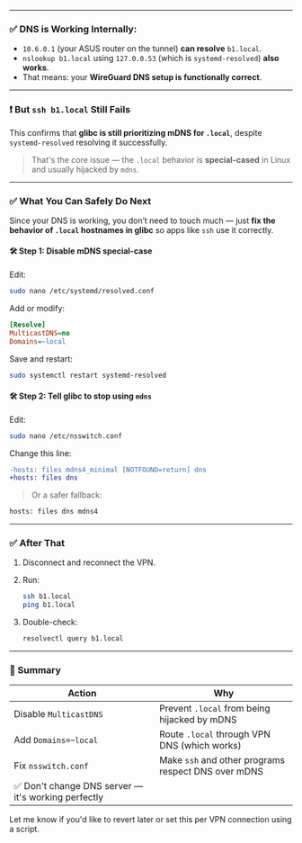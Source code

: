 
---

### ✅ DNS is Working Internally:

* `10.6.0.1` (your ASUS router on the tunnel) **can resolve** `b1.local`.
* `nslookup b1.local` using `127.0.0.53` (which is `systemd-resolved`) **also works**.
* That means: your **WireGuard DNS setup is functionally correct**.

---

### ❗ But `ssh b1.local` Still Fails

This confirms that **glibc is still prioritizing mDNS for `.local`**, despite `systemd-resolved` resolving it successfully.

> That's the core issue — the `.local` behavior is **special-cased** in Linux and usually hijacked by `mdns`.

---

### ✅ What You Can Safely Do Next

Since your DNS is working, you don’t need to touch much — just **fix the behavior of `.local` hostnames in glibc** so apps like `ssh` use it correctly.

#### 🛠 Step 1: Disable mDNS special-case

Edit:

```bash
sudo nano /etc/systemd/resolved.conf
```

Add or modify:

```ini
[Resolve]
MulticastDNS=no
Domains=~local
```

Save and restart:

```bash
sudo systemctl restart systemd-resolved
```

#### 🛠 Step 2: Tell glibc to stop using `mdns`

Edit:

```bash
sudo nano /etc/nsswitch.conf
```

Change this line:

```diff
-hosts: files mdns4_minimal [NOTFOUND=return] dns
+hosts: files dns
```

> Or a safer fallback:

```bash
hosts: files dns mdns4
```

---

### ✅ After That

1. Disconnect and reconnect the VPN.

2. Run:

   ```bash
   ssh b1.local
   ping b1.local
   ```

3. Double-check:

   ```bash
   resolvectl query b1.local
   ```

---

### 🚀 Summary

| Action                                             | Why                                                 |
| -------------------------------------------------- | --------------------------------------------------- |
| Disable `MulticastDNS`                             | Prevent `.local` from being hijacked by mDNS        |
| Add `Domains=~local`                               | Route `.local` through VPN DNS (which works)        |
| Fix `nsswitch.conf`                                | Make `ssh` and other programs respect DNS over mDNS |
| ✅ Don't change DNS server — it's working perfectly |                                                     |

Let me know if you'd like to revert later or set this per VPN connection using a script.
